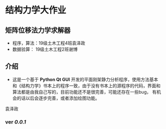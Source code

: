 # 结构力学大作业

## 矩阵位移法力学求解器

* 程序，算法：19级土木工程4班袁泽政
* 数据验算： 19级土木工程2班谢博

## 介绍

* 这是一个基于 **Python Qt GUI** 开发的平面刚架静力分析程序，使用方法基本和《结构力学》书本上的程序一致，由于没有书本上的源程序的代码，界面和算法都是由我自己写的，目前功能还不是很完善，可能还存在一些bug，
有机会的话以后会逐步完善，或者添加绘图功能。

袁泽政

### ver _0.0.1_
